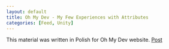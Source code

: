 ```yaml
---
layout: default
title: Oh My Dev - My Few Experiences with Attributes
categories: [Feed, Unity]
---
```

This material was written in Polish for Oh My Dev website.
[Post](https://ohmydev.pl/post/unity-moich-pare-doswiadczen-z-atrybutami-49g4)